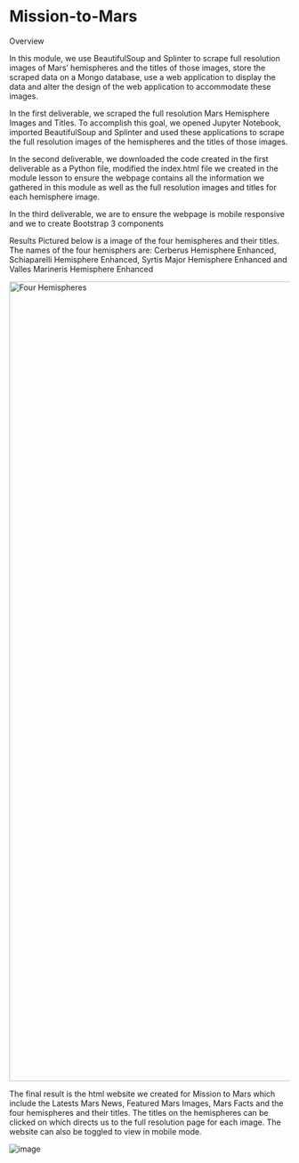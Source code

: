 # Mission-to-Mars

Overview

In this module, we use BeautifulSoup and Splinter to scrape full resolution images of Mars’ hemispheres and the titles of those images, store the scraped data on a Mongo database, use a web application to display the data and alter the design of the web application to accommodate these images. 

In the first deliverable, we scraped the full resolution Mars Hemisphere Images and Titles. To accomplish this goal, we opened Jupyter Notebook, imported BeautifulSoup and Splinter and used these applications to scrape the full resolution images of the hemispheres and the titles of those images. 

In the second deliverable, we downloaded the code created in the first deliverable as a Python file, modified the index.html file we created in the module lesson to ensure the webpage contains all the information we gathered in this module as well as the full resolution images and titles for each hemisphere image. 

In the third deliverable, we are to ensure the webpage is mobile responsive and we to create Bootstrap 3 components

Results
Pictured below is a image of the four hemispheres and their titles. The names of the four hemisphers are: Cerberus Hemisphere Enhanced, Schiaparelli Hemisphere Enhanced, Syrtis Major Hemisphere Enhanced and Valles Marineris Hemisphere Enhanced

<img width="1438" alt="Four Hemispheres" src="https://user-images.githubusercontent.com/85265504/131255580-8dac8617-35bf-469e-a607-b6f11f5ec809.png">

The final result is the html website we created for Mission to Mars which include the Latests Mars News, Featured Mars Images, Mars Facts and the four hemispheres and their titles. The titles on the hemispheres can be clicked on which directs us to the full resolution page for each image. The website can also be toggled to view in mobile mode.



![image](https://user-images.githubusercontent.com/85265504/131255437-2152ca72-0e79-47a5-9f3e-e62a7d5705eb.png)
